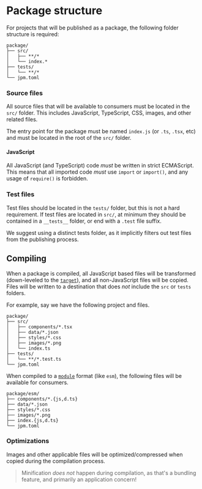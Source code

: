 # Package structure

For projects that will be published as a package, the following folder structure is required:

```
package/
├── src/
│   ├── **/*
│   └── index.*
├── tests/
│   └── **/*
└── jpm.toml
```

### Source files

All source files that will be available to consumers must be located in the `src/` folder. This includes JavaScript, TypeScript, CSS, images, and other related files.

The entry point for the package must be named `index.js` (or `.ts`, `.tsx`, etc) and must be located in the root of the `src/` folder.

#### JavaScript

All JavaScript (and TypeScript) code _must_ be written in strict ECMAScript. This means that all imported code _must_ use `import` or `import()`, and any usage of `require()` is forbidden.

### Test files

Test files should be located in the `tests/` folder, but this is not a hard requirement. If test files are located in `src/`, at minimum they should be contained in a `__tests__` folder, or end with a `.test` file suffix.

We suggest using a distinct tests folder, as it implicitly filters out test files from the publishing process.

## Compiling

When a package is compiled, all JavaScript based files will be transformed (down-leveled to the [`target`](./project-manifest#target)), and all non-JavaScript files will be copied. Files will be written to a destination that does _not_ include the `src` or `tests` folders.

For example, say we have the following project and files.

```
package/
├── src/
│   ├── components/*.tsx
│   ├── data/*.json
│   ├── styles/*.css
│   ├── images/*.png
│   └── index.ts
├── tests/
│   └── **/*.test.ts
└── jpm.toml
```

When compiled to a [`module`](./project-manifest#module) format (like `esm`), the following files will be available for consumers.

```
package/esm/
├── components/*.{js,d.ts}
├── data/*.json
├── styles/*.css
├── images/*.png
├── index.{js,d.ts}
└── jpm.toml
```

### Optimizations

Images and other applicable files will be optimized/compressed when copied during the compilation process.

> Minification _does not_ happen during compilation, as that's a bundling feature, and primarily an application concern!
